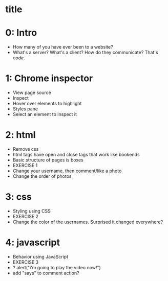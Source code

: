 # title

0: Intro
=================
* How many of you have ever been to a website?
* What's a server? What's a client? How do they communicate? That's _code_.

1: Chrome inspector
=================
* View page source
* Inspect
 * Hover over elements to highlight
 * Styles pane
 * Select an element to inspect it

2: html
=================
* Remove css
* html tags have open and close tags that work like bookends
* Basic structure of pages is boxes
* EXERCISE 1
 * Change your username, then comment/like a photo
 * Change the order of photos

3: css
=================
* Styling using CSS
* EXERCISE 2
 * Change the color of the usernames. Surprised it changed everywhere?

4: javascript
=================
* Behavior using JavaScript
* EXERCISE 3
 * ? alert("i'm going to play the video now!")
 * add "says" to comment action?
